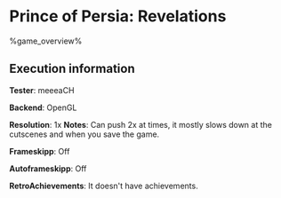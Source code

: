 # Prince of Persia: Revelations

%game_overview%

## Execution information

**Tester**: meeeaCH

**Backend**: OpenGL

**Resolution**: 1x
**Notes**: Can push 2x at times, it mostly slows down at the cutscenes and when you save the game.

**Frameskipp**: Off

**Autoframeskipp**: Off

**RetroAchievements**: It doesn't have achievements.